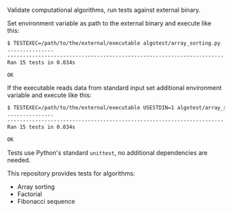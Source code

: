 Validate computational algorithms, run tests against external binary.

Set environment variable as path to the external binary and execute like this: 
```bash
$ TESTEXEC=/path/to/the/external/executable algotest/array_sorting.py
...............
----------------------------------------------------------------------
Ran 15 tests in 0.034s

OK
```
If the executable reads data from standard input set additional environment variable and execute like this:
```bash
$ TESTEXEC=/path/to/the/external/executable USESTDIN=1 algotest/array_sorting.py
...............
----------------------------------------------------------------------
Ran 15 tests in 0.034s

OK
```
Tests use Python's standard `unittest`, no additional dependencies are needed.

This repository provides tests for algorithms:
- Array sorting
- Factorial
- Fibonacci sequence